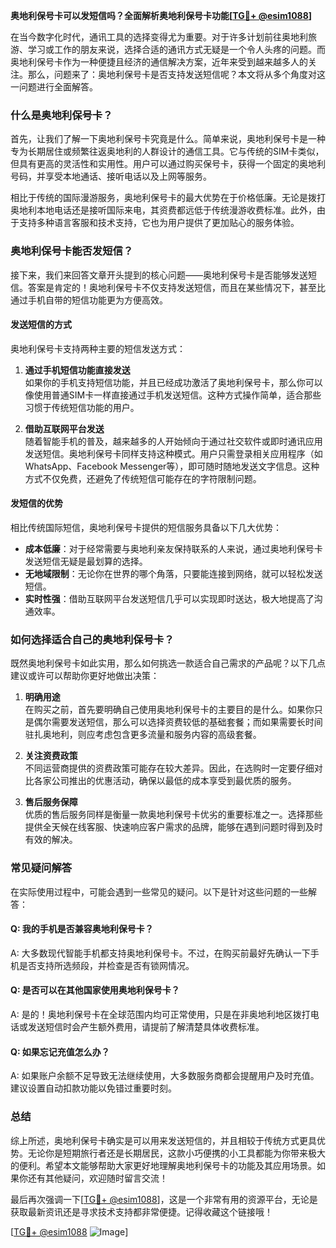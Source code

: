 **奥地利保号卡可以发短信吗？全面解析奥地利保号卡功能[[TG💪+ @esim1088](https://t.me/s/esim1088)]**

在当今数字化时代，通讯工具的选择变得尤为重要。对于许多计划前往奥地利旅游、学习或工作的朋友来说，选择合适的通讯方式无疑是一个令人头疼的问题。而奥地利保号卡作为一种便捷且经济的通信解决方案，近年来受到越来越多人的关注。那么，问题来了：奥地利保号卡是否支持发送短信呢？本文将从多个角度对这一问题进行全面解答。

### 什么是奥地利保号卡？

首先，让我们了解一下奥地利保号卡究竟是什么。简单来说，奥地利保号卡是一种专为长期居住或频繁往返奥地利的人群设计的通信工具。它与传统的SIM卡类似，但具有更高的灵活性和实用性。用户可以通过购买保号卡，获得一个固定的奥地利号码，并享受本地通话、接听电话以及上网等服务。

相比于传统的国际漫游服务，奥地利保号卡的最大优势在于价格低廉。无论是拨打奥地利本地电话还是接听国际来电，其资费都远低于传统漫游收费标准。此外，由于支持多种语言客服和技术支持，它也为用户提供了更加贴心的服务体验。

### 奥地利保号卡能否发短信？

接下来，我们来回答文章开头提到的核心问题——奥地利保号卡是否能够发送短信。答案是肯定的！奥地利保号卡不仅支持发送短信，而且在某些情况下，甚至比通过手机自带的短信功能更为方便高效。

#### 发送短信的方式

奥地利保号卡支持两种主要的短信发送方式：

1. **通过手机短信功能直接发送**  
   如果你的手机支持短信功能，并且已经成功激活了奥地利保号卡，那么你可以像使用普通SIM卡一样直接通过手机发送短信。这种方式操作简单，适合那些习惯于传统短信功能的用户。

2. **借助互联网平台发送**  
   随着智能手机的普及，越来越多的人开始倾向于通过社交软件或即时通讯应用发送短信。奥地利保号卡同样支持这种模式。用户只需登录相关应用程序（如WhatsApp、Facebook Messenger等），即可随时随地发送文字信息。这种方式不仅免费，还避免了传统短信可能存在的字符限制问题。

#### 发短信的优势

相比传统国际短信，奥地利保号卡提供的短信服务具备以下几大优势：

- **成本低廉**：对于经常需要与奥地利亲友保持联系的人来说，通过奥地利保号卡发送短信无疑是最划算的选择。
- **无地域限制**：无论你在世界的哪个角落，只要能连接到网络，就可以轻松发送短信。
- **实时性强**：借助互联网平台发送短信几乎可以实现即时送达，极大地提高了沟通效率。

### 如何选择适合自己的奥地利保号卡？

既然奥地利保号卡如此实用，那么如何挑选一款适合自己需求的产品呢？以下几点建议或许可以帮助你更好地做出决策：

1. **明确用途**  
   在购买之前，首先要明确自己使用奥地利保号卡的主要目的是什么。如果你只是偶尔需要发送短信，那么可以选择资费较低的基础套餐；而如果需要长时间驻扎奥地利，则应考虑包含更多流量和服务内容的高级套餐。

2. **关注资费政策**  
   不同运营商提供的资费政策可能存在较大差异。因此，在选购时一定要仔细对比各家公司推出的优惠活动，确保以最低的成本享受到最优质的服务。

3. **售后服务保障**  
   优质的售后服务同样是衡量一款奥地利保号卡优劣的重要标准之一。选择那些提供全天候在线客服、快速响应客户需求的品牌，能够在遇到问题时得到及时有效的解决。

### 常见疑问解答

在实际使用过程中，可能会遇到一些常见的疑问。以下是针对这些问题的一些解答：

#### Q: 我的手机是否兼容奥地利保号卡？
A: 大多数现代智能手机都支持奥地利保号卡。不过，在购买前最好先确认一下手机是否支持所选频段，并检查是否有锁网情况。

#### Q: 是否可以在其他国家使用奥地利保号卡？
A: 是的！奥地利保号卡在全球范围内均可正常使用，只是在非奥地利地区拨打电话或发送短信时会产生额外费用，请提前了解清楚具体收费标准。

#### Q: 如果忘记充值怎么办？
A: 如果账户余额不足导致无法继续使用，大多数服务商都会提醒用户及时充值。建议设置自动扣款功能以免错过重要时刻。

### 总结

综上所述，奥地利保号卡确实是可以用来发送短信的，并且相较于传统方式更具优势。无论你是短期旅行者还是长期居民，这款小巧便携的小工具都能为你带来极大的便利。希望本文能够帮助大家更好地理解奥地利保号卡的功能及其应用场景。如果你还有其他疑问，欢迎随时留言交流！

最后再次强调一下[[TG💪+ @esim1088](https://t.me/s/esim1088)]，这是一个非常有用的资源平台，无论是获取最新资讯还是寻求技术支持都非常便捷。记得收藏这个链接哦！

[[TG💪+ @esim1088](https://t.me/s/esim1088) ![Image](https://i.postimg.cc/4NQfJmqS/Snipaste-2025-05-13-00-14-12.png)]